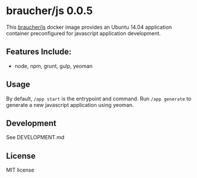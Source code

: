 # braucher/js 0.0.5

This [braucher/js](https://hub.docker.com/r/braucher/js/) docker image provides an Ubuntu 14.04 application container
preconfigured for javascript application development.

## Features Include:
* node, npm, grunt, gulp, yeoman

## Usage

By default, ```/app start``` is the entrypoint and command.
Run ```/app generate``` to generate a new javascript application using
yeoman.

## Development
See DEVELOPMENT.md

## License
MIT license

